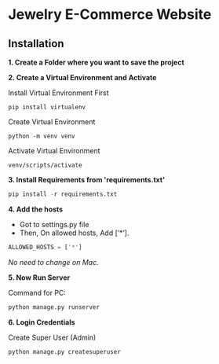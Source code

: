 # Jewelry E-Commerce Website
## Installation
**1. Create a Folder where you want to save the project**

**2. Create a Virtual Environment and Activate**

Install Virtual Environment First
```
pip install virtualenv
```

Create Virtual Environment

```
python -m venv venv
```

Activate Virtual Environment

```
venv/scripts/activate
```

**3. Install Requirements from 'requirements.txt'**
```python
pip install -r requirements.txt
```

**4. Add the hosts**

- Got to settings.py file 
- Then, On allowed hosts, Add [‘*’]. 
```python
ALLOWED_HOSTS = ['*']
```
*No need to change on Mac.*


**5. Now Run Server**

Command for PC:
```python
python manage.py runserver
```
**6. Login Credentials**

Create Super User (Admin)

```
python manage.py createsuperuser
```